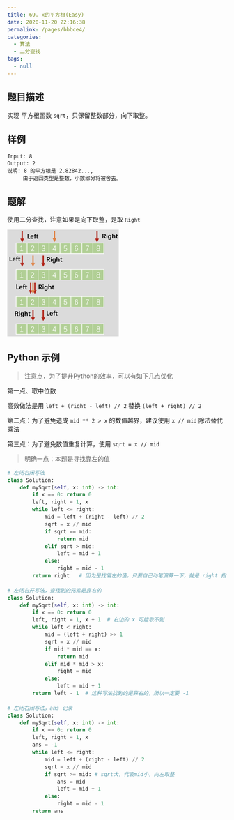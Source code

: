 ```yaml
---
title: 69. x的平方根(Easy)
date: 2020-11-20 22:16:38
permalink: /pages/bbbce4/
categories: 
  - 算法
  - 二分查找
tags: 
  - null
---
```


## 题目描述

实现 平方根函数 `sqrt`，只保留整数部分，向下取整。

## 样例

```
Input: 8
Output: 2
说明: 8 的平方根是 2.82842..., 
     由于返回类型是整数，小数部分将被舍去。
```

## 题解

使用二分查找，注意如果是向下取整，是取 `Right`  

<img src="./assets/img/image-20201120221728108.png" alt="image-20201120221728108" style="zoom: 25%;" />

## Python 示例

> 注意点，为了提升Python的效率，可以有如下几点优化

第一点、取中位数

高效做法是用 `left + (right - left) // 2` 替换 `(left + right) // 2`

第二点：为了避免造成 `mid ** 2 > x` 的数值越界，建议使用 `x // mid` 除法替代乘法

第三点：为了避免数值重复计算，使用 `sqrt = x // mid` 

> 明确一点：本题是寻找靠左的值

```python
# 左闭右闭写法
class Solution:
    def mySqrt(self, x: int) -> int:
        if x == 0: return 0
        left, right = 1, x
        while left <= right:
            mid = left + (right - left) // 2
            sqrt = x // mid 
            if sqrt == mid:
                return mid 
            elif sqrt > mid:
                left = mid + 1
            else:
                right = mid - 1
        return right   # 因为是找偏左的值，只要自己动笔演算一下，就是 right 指针

# 左闭右开写法，查找到的元素是靠右的
class Solution:
    def mySqrt(self, x: int) -> int:
        if x == 0: return 0
        left, right = 1, x + 1  # 右边的 x 可能取不到
        while left < right:
            mid = (left + right) >> 1
            sqrt = x // mid 
            if mid * mid == x:
                return mid
            elif mid * mid > x:
                right = mid
            else:
                left = mid + 1
        return left - 1  # 这种写法找到的是靠右的，所以一定要 -1

# 左闭右闭写法，ans 记录
class Solution:
    def mySqrt(self, x: int) -> int:
        if x == 0: return 0
        left, right = 1, x
        ans = -1 
        while left <= right:
            mid = left + (right - left) // 2
            sqrt = x // mid 
            if sqrt >= mid: # sqrt大，代表mid小，向左取整
                ans = mid  
                left = mid + 1   
            else:
                right = mid - 1
        return ans  
```


